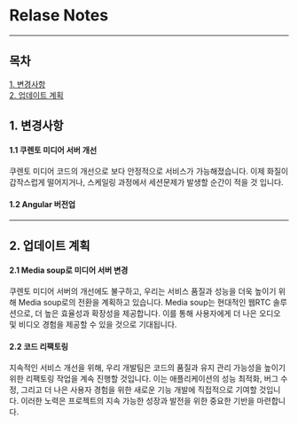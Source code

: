 # Relase Notes

---

## 목차

[1. 변경사항](#1) <br>
[2. 업데이트 계획](#2) <br>


## <!-- -   `mkdocs new [dir-name]` - Create a new project. -->

## 1. 변경사항

#### 1.1 쿠렌토 미디어 서버 개선

 쿠렌토 미디어 코드의 개선으로 보다 안정적으로 서비스가 가능해졌습니다.
 이제 화질이 갑작스럽게 떨어지거나, 스케일링 과정에서 세션문제가 발생할
 순간이 적을 것 입니다.

#### 1.2 Angular 버전업

 

---

## 2. 업데이트 계획

#### 2.1 Media soup로 미디어 서버 변경

쿠렌토 미디어 서버의 개선에도 불구하고, 우리는 서비스 품질과 성능을 더욱 높이기 위해 Media soup로의 전환을 계획하고 있습니다. Media soup는 현대적인 웹RTC 솔루션으로, 더 높은 효율성과 확장성을 제공합니다. 이를 통해 사용자에게 더 나은 오디오 및 비디오 경험을 제공할 수 있을 것으로 기대됩니다.



#### 2.2 코드 리팩토링

지속적인 서비스 개선을 위해, 우리 개발팀은 코드의 품질과 유지 관리 가능성을 높이기 위한 리팩토링 작업을 계속 진행할 것입니다. 이는 애플리케이션의 성능 최적화, 버그 수정, 그리고 더 나은 사용자 경험을 위한 새로운 기능 개발에 직접적으로 기여할 것입니다. 이러한 노력은 프로젝트의 지속 가능한 성장과 발전을 위한 중요한 기반을 마련합니다.





 